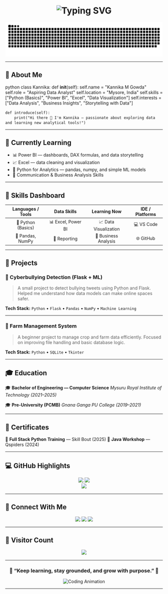 <h1 align="center">
  <img src="https://readme-typing-svg.herokuapp.com?font=Fira+Code&weight=600&size=30&duration=3500&pause=1000&color=00B8D9&center=true&vCenter=true&width=600&lines=👋+Hi,+I'm+Kannika+M+Gowda;📊+Aspiring+Data+Analyst;💡+Learning+Power+BI+%26+Data+Visualization;✨+Turning+Data+Into+Meaningful+Insights" alt="Typing SVG">
</h1>

<p align="center">
  <img src="https://github.com/Platane/snk/raw/output/github-contribution-grid-snake.svg" alt="snake animation" />
</p>

---

## 🌿 About Me
python
class Kannika:
    def __init__(self):
        self.name = "Kannika M Gowda"
        self.role = "Aspiring Data Analyst"
        self.location = "Mysore, India"
        self.skills = ["Python (Basics)", "Power BI", "Excel", "Data Visualization"]
        self.interests = ["Data Analysis", "Business Insights", "Storytelling with Data"]

    def introduce(self):
        print("Hi there 👋 I'm Kannika — passionate about exploring data and learning new analytical tools!")


---

## 📘 Currently Learning

* 📊 Power BI — dashboards, DAX formulas, and data storytelling
* 📈 Excel — data cleaning and visualization
* 🐍 Python for Analytics — pandas, numpy, and simple ML models
* 🧭 Communication & Business Analysis Skills

---

## 🧠 Skills Dashboard

<div align="center">

| **Languages / Tools** |   **Data Skills**  |    **Learning Now**   | **IDE / Platforms** |
| :-------------------: | :----------------: | :-------------------: | :-----------------: |
|   🐍 Python (Basics)  | 📊 Excel, Power BI | 📈 Data Visualization |      💻 VS Code     |
|    🧩 Pandas, NumPy   |    📑 Reporting    |  🎯 Business Analysis |      🌐 GitHub      |

</div>

---

## 🌟 Projects

### 🧠 Cyberbullying Detection (Flask + ML)

> A small project to detect bullying tweets using Python and Flask.
> Helped me understand how data models can make online spaces safer.

**Tech Stack:**
`Python` • `Flask` • `Pandas` • `NumPy` • `Machine Learning`

---

### 🌾 Farm Management System

> A beginner project to manage crop and farm data efficiently.
> Focused on improving file handling and basic database logic.

**Tech Stack:**
`Python` • `SQLite` • `Tkinter`

---

## 🎓 Education

🎓 **Bachelor of Engineering — Computer Science**
*Mysuru Royal Institute of Technology (2021–2025)*

🎓 **Pre-University (PCMB)**
*Gnana Ganga PU College (2019–2021)*

---

## 🧾 Certificates

🏅 **Full Stack Python Training** — Skill Bout (2025)
🏅 **Java Workshop** — Qspiders (2024)

---

## 💻 GitHub Highlights

<div align="center">

<img src="https://github-readme-stats.vercel.app/api?username=kannikagowda&show_icons=true&theme=tokyonight&hide_border=true&count_private=true" height="160" />
<img src="https://github-readme-streak-stats.herokuapp.com/?user=kannikagowda&theme=tokyonight&hide_border=true" height="160" />

</div>

<div align="center">

<img src="https://github-readme-stats.vercel.app/api/top-langs/?username=kannikagowda&layout=compact&theme=tokyonight&hide_border=true&langs_count=8" height="160" />

</div>

---

## 💬 Connect With Me

<p align="center">
  <a href="https://linkedin.com/in/kannikamgowda" target="_blank"><img src="https://img.shields.io/badge/LinkedIn-Kannika%20M%20Gowda-0077B5?style=for-the-badge&logo=linkedin&logoColor=white"></a>
  <a href="mailto:kannikamgowda6@gmail.com" target="_blank"><img src="https://img.shields.io/badge/Gmail-Contact%20Me-D14836?style=for-the-badge&logo=gmail&logoColor=white"></a>
  <a href="https://github.com/kannikagowda" target="_blank"><img src="https://img.shields.io/badge/GitHub-Profile-181717?style=for-the-badge&logo=github&logoColor=white"></a>
</p>

---

## 🌈 Visitor Count

<p align="center">
  <img src="https://komarev.com/ghpvc/?username=kannikagowda&label=Profile+Views&color=00B8D9&style=flat-square" />
</p>

---

<h3 align="center">💭 “Keep learning, stay grounded, and grow with purpose.” 💭</h3>

<p align="center">
  <img src="https://raw.githubusercontent.com/abhisheknaiidu/abhisheknaiidu/master/code.gif" width="350" alt="Coding Animation">
</p>


---

